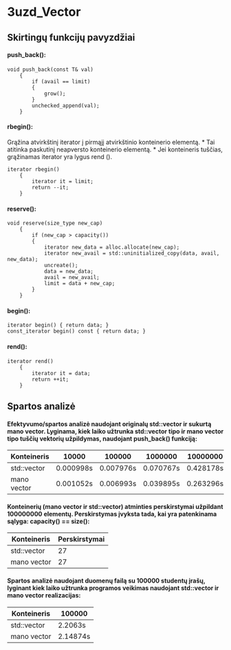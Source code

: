 # 3uzd_Vector
## Skirtingų funkcijų pavyzdžiai
#### push_back():
```
void push_back(const T& val)
    {
        if (avail == limit)
        {
            grow();
        }
        unchecked_append(val);
    }
```
#### rbegin():
Grąžina atvirkštinį iterator į pirmąjį atvirkštinio konteinerio elementą. * Tai atitinka paskutinį neapversto konteinerio elementą. * Jei konteineris tuščias, grąžinamas iterator yra lygus rend ().
```
iterator rbegin()
    {
        iterator it = limit;
        return --it;
    }
```
#### reserve():
```
void reserve(size_type new_cap)
    {
        if (new_cap > capacity())
        {
            iterator new_data = alloc.allocate(new_cap);
            iterator new_avail = std::uninitialized_copy(data, avail, new_data);
            uncreate();
            data = new_data;
            avail = new_avail;
            limit = data + new_cap;
        }
    }
```
#### begin():
```
iterator begin() { return data; }
const_iterator begin() const { return data; }
```
#### rend():
```
iterator rend()
    {
        iterator it = data;
        return ++it;
    }
```
## Spartos analizė
#### Efektyvumo/spartos analizė naudojant originalų std::vector ir sukurtą mano vector. Lyginama, kiek laiko užtrunka  std::vector tipo ir mano vector tipo tuščių vektorių užpildymas, naudojant push_back() funkciją:

|  Konteineris       | 10000 | 100000 | 1000000 | 10000000 | 100000000 |
| ------------- | ------------- | ------------- | ------------- | ------------- | ------------- 
| std::vector  | 0.000998s | 0.007976s |  0.070767s | 0.428178s | 2.658888s | 
| mano vector | 0.001052s | 0.006993s | 0.039895s | 0.263296s | 2.180171s |


#### Konteinerių (mano vector ir std::vector) atminties perskirstymai užpildant 100000000 elementų. Perskirstymas įvyksta tada, kai yra patenkinama sąlyga: capacity() == size():

| Konteineris | Perskirstymai |
| ------------- | ------------- |  
| std::vector  | 27| 
| mano vector | 27 |

#### Spartos analizė naudojant duomenų failą su 100000 studentų įrašų, lyginant kiek laiko užtrunka programos veikimas naudojant std::vector ir mano vector realizacijas:

| Konteineris | 100000 | 
| ------------- | ------------- | 
| std::vector  |2.2063s| 
| mano vector | 2.14874s|


